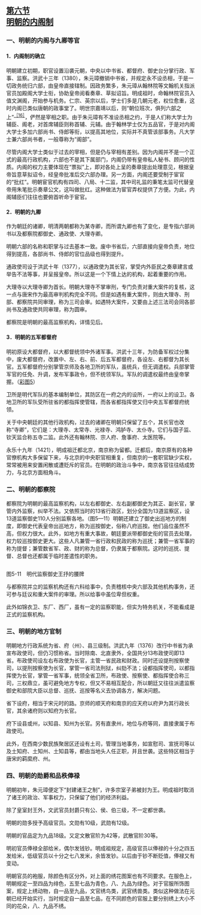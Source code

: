 <?xml version='1.0' encoding='utf-8'?>
<html xmlns="http://www.w3.org/1999/xhtml">
  <head>
    <title>中国古代文化史（插图本）（上下）</title>
    <link href="page-template.xpgt" rel="stylesheet" type="application/vnd.adobe-page-template+xml"/>
    <meta http-equiv="Content-Type" content="text/html; charset=utf-8"/>
  <link href="../stylesheet.css" rel="stylesheet" type="text/css"/>
<link href="../page_styles.css" rel="stylesheet" type="text/css"/>
</head>
  <body class="calibre">
<div class="calibre1" id="chapter5">
<h2 class="left" id="sec29"><a class="calibre29" href="part0003.html#s29">第六节<br class="calibre27"/>明朝的内阁制</a></h2>
<h3 class="left1">一、明朝的内阁与九卿等官</h3>
<h4 class="left2">1．内阁制的确立</h4>
<p class="indent">明朝建立初期，职官设置沿袭元朝，中央以中书省、都督府、御史台分掌行政、军事、监察。洪武十三年（1380），朱元璋撤销中书省，并规定永不设丞相，于是一切政务统归六部，由皇帝直接辖制。因政务繁多，朱元璋从翰林院等文翰机关指派官员加殿阁大学士衔，协助皇帝阅看奏章、草拟诏旨。明成祖时，命翰林院官员入值文渊阁，开始参与机务。仁宗、英宗以后，学士们多是几朝元老，权位愈重，这时内阁已类似唐朝的政事堂了。明世宗嘉靖以后，则“朝位班次，俱列六部之上”<sup class="calibre33"><a href="part0040.html#fn220" id="fnref220">［16］</a></sup>，俨然是宰相之职。由于朱元璋有不准设丞相之约，于是人们称大学士为辅臣、阁老，对首席辅臣则称首辅、元辅。由于翰林学士仅为五品官，<a id="page241"></a>于是对内阁大学士多加六部尚书、侍郎等衔，以提高其地位，实际并不真管该部事务。凡大学士兼六部尚书者，一般尊称为“阁部”。</p>
<p class="indent">尽管内阁大学士类似于过去的宰相，但是仍与宰相有差别。因为内阁并不是一个正式的最高行政机构，六部也不是其下属部门，内阁仍带有皇帝私人秘书、顾问的性质。内阁的权力主要体现在“票拟”上，即对各处上呈的奏章提出处理意见，根据皇帝旨意草拟诏令，经皇帝批准后交六部办理。另一方面，内阁还要受制于宦官的“批红”。明朝宦官机构有四司、八局、十二监，其中司礼监的秉笔太监可代替皇帝用朱笔批示奏章公文，这叫做批红。这种做法为宦官弄权提供了方便。为此，内阁辅臣们往往也要俯首听命于宦官。</p>
<h4 class="left2">2．明朝的九卿</h4>
<p class="indent">作为朝廷的诸卿，明清两朝都称为某寺卿，而所谓九卿也有了变化，是专指六部尚书以及都察院都御史、通政使、大理寺卿。</p>
<p class="indent">明朝六部的名称和职掌与过去基本一致。废中书省后，六部直接向皇帝负责，地位得到提高，各部尚书、侍郎的官位品级也得到提升。</p>
<p class="indent">通政使司设于洪武十年（1377），以通政使为其长官，掌受内外臣民之奏章建言或举告不法等事，并呈报皇帝。所以这是一个下情上达的机构，起着重要的作用。</p>
<p class="indent">大理寺以大理寺卿为首长。明朝大理寺不掌审刑，专门负责对重大案件的复核，这一点与唐宋作为最高审判机构完全不同。但是如遇有重大案件，则由大理寺、刑部、都察院共同审理，称为三司会审。如遇特大案件，又要由上述三法司会同各部尚书及通政使共同审理，称为圆审。</p>
<p class="indent">都察院是明朝的最高监察机构，详情见后。</p>
<h4 class="left2">3．明朝的五军都督府</h4>
<p class="indent">明初原设大都督府，以大都督统领中外诸军事。洪武十三年，为防备军权过分集中，废大都督府，改置中、左、右、前、后五军都督府，各设左、右都督为其长官。五军都督府分别掌管京师及各地卫所的军队，虽统兵，但无调遣权。兵部掌管军官的任免、升调，发布军事政令，但不统领军队。军队的调遣权最终由皇帝掌握。（<a href="part0002.html#book1-ct5">彩图5</a>）</p>
<p class="indent">卫所是明代军队的基本编制单位，其防区在一府之内的设所，一府以上的设卫。各地卫所的军队受所驻省的都指挥使管辖，而各省都指挥使又归中央五军都督府统领。</p>
<p class="indent"><a id="page242"></a>关于中央朝廷的其他行政机构，过去的诸卿在明朝只保留了五个，其长官也改称“寺卿”，它们是：大理寺、太常寺、光禄寺、鸿胪寺、太仆寺。它们与国子监、钦天监合称五寺二监。此外还有翰林院、宗人府、詹事府、太医院等。</p>
<p class="indent">永乐十九年（1421），明成祖迁都北京，南京称为留都。迁都后，南京原有的各种官僚机构大多保留下来，与北京的中央职官相重复，但南京的一套职官缺少实权，常常被用来安置闲散或遭贬斥的官员。在明朝的政治斗争中，南京各官往往结成势力，与北京方面相角斗。</p>
<h3 class="left1">二、明朝的都察院</h3>
<p class="indent">都察院为明朝的最高监察机构，以左右都御史、左右副都御史为其正、副长官，掌管内外监察，纠举不法。又依照当时的13省行政区，划分全国为13道监察区，设13道监察御史110人分别监察各地。（图5—11）明朝还建立了御史出巡地方的制度，即御史代表皇帝出巡地方，称为巡按御史，俗称八府巡按。他们品位虽然不高，但权力很大。此外，如地方有重大事故，朝廷要派带都御史衔的官员去处理，权力较巡按御史更大。这些人凡兼管一省行政和民政的称为巡抚；兼管一省军事的称为提督；兼管数省军、政、财的称为总督，仍隶属于都察院。这时的巡抚、提督、总督也还都属于临时差遣性的职务。</p>
<div class="image">
<p class="center"><img alt="" class="calibre115" src="../images/00882.jpeg"/></p>
<p class="caption">图5-11　明代监察御史王抒的腰牌</p>
</div>
<p class="indent"><a id="page243"></a>与都察院并立的监察机构还有六科给事中，负责稽核中央六部及其他机构事务，还可参与廷议和重大案件的审理。所以给事中虽位卑但权重。</p>
<p class="indent">此外如锦衣卫、东厂、西厂，虽有一定的监察职能，但实为特务机关，不能看成是正式的监察机构。</p>
<h3 class="left1">三、明朝的地方官制</h3>
<p class="indent">明朝地方行政系统为省、府（州）、县三级制。洪武九年（1376）改行中书省为承宣布政使司，但仍习惯称省。当时除南、北直隶外，全国共分13布政使司即13省。布政使司设左右布政使为长官，主管一省民政和财政。同时还设提刑按察使司，以提刑按察使为长官，掌管一省司法刑狱，纠劾不法；设都指挥使司，以都指挥使为长官，掌管一省军事，统领全省卫所，布政使、按察使、都指挥使合称三司，三权鼎立，虽可避免地方专权，但又不易相互配合，所以朝廷又往往派遣监察御史和部院大臣以总督、巡抚、巡按等名义去协调各方，解决问题。</p>
<p class="indent">省下设府，相当于宋元时的路。京师的顺天府和南京的应天府以府尹为其行政长官，其余诸府则以知府为长官。</p>
<p class="indent">府下设县或州，以知县、知州为长官。另有直隶州，地位与府等同，直接隶属于布政使司。</p>
<p class="indent">此外，在西南少数民族聚居区还设有土司，管理当地事务，如宣慰司、宣抚司等以及土知府、土知州、土知县等，都由当地头人任正职，并且世袭。这些特区相当于唐宋的羁縻府、州。</p>
<h3 class="left1">四、明朝的勋爵和品秩俸禄</h3>
<p class="indent">明朝初年，朱元璋便定下“封建诸王之制”，许多宗室子弟被封为王。明成祖时取消了诸王的政治、军事权力，只保留了他们的经济利益。</p>
<p class="indent">除了皇室封王外，文武官员封爵只有公、侯、伯三级，不一定都世袭。</p>
<p class="indent">明朝的勋多授予高级官员。文勋有10级，武勋有12级。</p>
<p class="indent">明朝的官品定为九品18级。又定文散官阶为42等，武散官阶30等。</p>
<p class="indent">明初官员俸禄全部给米，偶尔发钱钞。明成祖规定，高级官员以俸禄的十分之四五发给米，低级官员以十分之七八发米，余皆发钞。以后由于钞不断贬值，俸禄又有变动。</p>
<p class="indent">明朝官员的袍服，除颜色有区分外，对上面的绣花图案也有不同要求。在服<a id="page244"></a>色上，明朝规定一至四品为绯色，五至七品为青色，八、九品为绿色。对于官服所饰图案，规定上绣动物，自一品至九品，文官绣鸟类，武官绣兽类。类似这种做法在元朝已经开始实行，当时规定自一品至七品，在不同颜色的官服上要分别绣上大小不同的花朵，八、九品不绣。</p>
</div>
</body>
</html>
